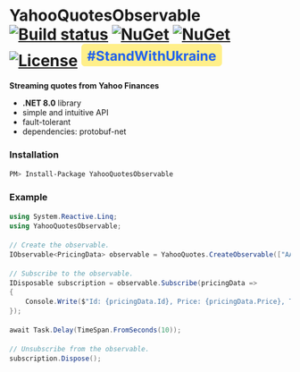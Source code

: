 # YahooQuotesObservable&nbsp;&nbsp; [![Build status](https://ci.appveyor.com/api/projects/status/qx83p28cdqvcpbhm?svg=true)](https://ci.appveyor.com/project/dshe/yahooquotesapi) [![NuGet](https://img.shields.io/nuget/vpre/YahooQuotesApi.svg)](https://www.nuget.org/packages/YahooQuotesApi/) [![NuGet](https://img.shields.io/nuget/dt/YahooQuotesApi?color=orange)](https://www.nuget.org/packages/YahooQuotesApi/) [![License](https://img.shields.io/badge/license-Apache%202.0-7755BB.svg)](https://opensource.org/licenses/Apache-2.0) [![Ukraine](https://raw.githubusercontent.com/vshymanskyy/StandWithUkraine/main/badges/StandWithUkraine.svg)](https://stand-with-ukraine.pp.ua)


**Streaming quotes from Yahoo Finances**
- **.NET 8.0** library
- simple and intuitive API
- fault-tolerant
- dependencies: protobuf-net

### Installation
```bash
PM> Install-Package YahooQuotesObservable
```

### Example
```csharp
using System.Reactive.Linq;
using YahooQuotesObservable;

// Create the observable.
IObservable<PricingData> observable = YahooQuotes.CreateObservable(["AAPL", "EURUSD=X"]);

// Subscribe to the observable.
IDisposable subscription = observable.Subscribe(pricingData =>
{
    Console.Write($"Id: {pricingData.Id}, Price: {pricingData.Price}, Time: {pricingData.Time.ToInstant()}");
});

await Task.Delay(TimeSpan.FromSeconds(10));

// Unsubscribe from the observable.
subscription.Dispose();
```

